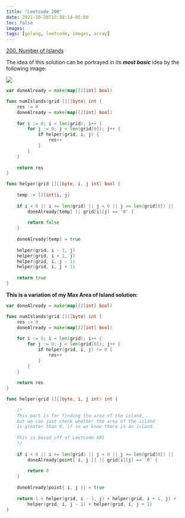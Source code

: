 ```yaml
---
title: "Leetcode 200"
date: 2021-10-28T15:58:14-05:00
toc: false
images:
tags: [golang, leetcode, images, array]
---
```


[200. Number of Islands](https://leetcode.com/problems/number-of-islands/)

The idea of this solution can be portrayed in its ***most basic*** idea by the following image:

![](https://i.imgur.com/jcYOE5j.png)


``` go
var doneAlready = make(map[[2]int] bool)

func numIslands(grid [][]byte) int {
    res := 0
    doneAlready = make(map[[2]int] bool)
    
    for i := 0; i < len(grid); i++ {
        for j := 0; j < len(grid[0]); j++ {
            if helper(grid, i, j) {
                res++
            }
        }
    }
    
    return res
}

func helper(grid [][]byte, i, j int) bool {
    
    temp := [2]int{i, j}
    
    if i < 0 || i >= len(grid) || j < 0 || j >= len(grid[0]) || 
        doneAlready[temp] || grid[i][j] == '0' {
        
        return false
    }
    
    doneAlready[temp] = true
    
    helper(grid, i - 1, j)
    helper(grid, i + 1, j)
    helper(grid, i, j - 1)
    helper(grid, i, j + 1)
    
    return true
}
```

**This is a variation of my Max Area of Island solution:**

``` go
var doneAlready = make(map[[2]int] bool)

func numIslands(grid [][]byte) int {
    res := 0
    doneAlready = make(map[[2]int] bool)
    
    for i := 0; i < len(grid); i++ {
        for j := 0; j < len(grid[0]); j++ {
            if helper(grid, i, j) != 0 {
                res++
            }
        }
    }
    
    return res
}

func helper(grid [][]byte, i, j int) int {
    
    /* 
    This part is for finding the area of the island, 
    but we can just check whether the area of the island 
    is greater than 0, if so we know there is an island.
    
    This is based off of Leetcode 695
    */
    
    if i < 0 || i >= len(grid) || j < 0 || j >= len(grid[0]) || 
        doneAlready[point{ i, j }] || grid[i][j] == '0' {
        
        return 0
    }
    
    doneAlready[point{ i, j }] = true
    
    return 1 + helper(grid, i - 1, j) + helper(grid, i + 1, j) + 
        helper(grid, i, j - 1) + helper(grid, i, j + 1)
}
```